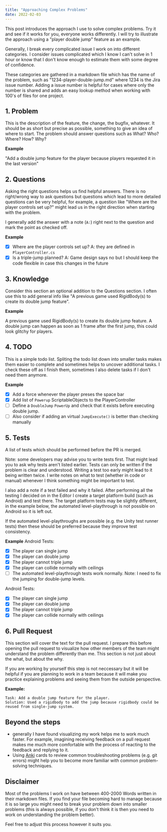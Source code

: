 ```yaml
---
title: "Approaching Complex Problems"
date: 2022-02-03
---
```


This post introduces the approach I use to solve complex problems. Try it and see if it works for you, everyone works differently. I will try to illustrate the approach using a "player double jump" feature as an example.

Generally, I break every complicated issue I work on into different categories. I consider issues complicated which I know I can't solve in 1 hour or know that I don't know enough to estimate them with some degree of confidence.

These categories are gathered in a markdown file which has the name of the problem, such as "1234-player-double-jump.md" where 1234 is the Jira issue number. Adding a issue number is helpful for cases where only the number is shared and adds an easy lookup method when working with 100's of files for one project.

## 1. Problem
This is the description of the feature, the change, the bugfix, whatever. It should be as short but precise as possible, something to give an idea of where to start. The problem should answer questions such as What? Who? Where? How? Why?

**Example**

"Add a double jump feature for the player because players requested it in the last version"

## 2. Questions
Asking the right questions helps us find helpful answers. There is no right/wrong way to ask questions but questions which lead to more detailed questions can be very helpful, for example, a question like "Where are the player controls set up?" might lead us in the right direction when starting with the problem.

I generally add the answer with a note (`A:`) right next to the question and mark the point as checked off.

**Example**
- [x] Where are the player controls set up? A: they are defined in `PlayerController.cs`
- [x] Is a triple-jump planned? A: Game design says no but I should keep the code flexible in case this changes in the future

## 3. Knowledge
Consider this section an optional addition to the Questions section. I often use this to add general info like "A previous game used RigidBody(s) to create its double jump feature".

**Example**

A previous game used RigidBody(s) to create its double jump feature.
A double jump can happen as soon as 1 frame after the first jump, this could look glitchy for players.


## 4. TODO
This is a simple todo list. Spliting the todo list down into smaller tasks makes them easier to complete and sometimes helps to uncover additional tasks. I check these off as I finish them, sometimes I also delete tasks if I don't need them anymore.

**Example**
- [x] Add a force whenever the player preses the space bar
- [x] Add list of `Powerup` ScriptableObjects to the PlayerController
- [ ] Define a `DoubleJump` `PowerUp` and check that it exists before executing double jump.
- [ ] Also consider if adding an virtual `JumpExecute()` is better than checking manually

## 5. Tests
A list of tests which should be performed before the PR is merged.

Note: some developers may advise you to write tests first. That might lead you to ask why tests aren't listed earlier. Tests can only be written if the problem is clear and understood. Writing a test too early might lead to it being written twice. I write notes on what to test (whether in code or manual) whenever I think something might be important to test.

I also add a note if a test failed and why it failed. After performing all the testing I decided on in the Editor I create a target platform build (such as Android) and test there. The target platform tests may be slightly different, in the example below, the automated level-playthrough is not possible on Android so it is left out.

If the automated level-playthroughs are possible (e.g. the Unity test runner tests) then these should be preferred because they improve test consistency.

**Example**
Android Tests:
- [x] The player can single jump
- [x] The player can double jump
- [x] The player cannot triple jump
- [x] The player can collide normally with ceilings
- [ ] The automated level-playthrough tests work normally. Note: I need to fix the jumping for double-jump levels.

Android Tests:
- [x] The player can single jump
- [x] The player can double jump
- [x] The player cannot triple jump
- [x] The player can collide normally with ceilings

## 6. Pull Request
This section will cover the text for the pull request. I prepare this before opening the pull request to visualize how other members of the team might understand the problem differently than me. This section is not just about the what, but about the why.

If you are working by yourself this step is not neccessary but it will be helpful if you are planning to work in a team because it will make you practice explaining problems and seeing them from the outside perspective.

**Example:**
```
Task: Add a double jump feature for the player.
Solution: Used a rigidbody to add the jump because rigidbody could be reused from single-jump system.
```

## Beyond the steps
- generally I have found visualizing my work helps me to work much faster. For example, imagining receiving feedback on a pull request makes me much more comfortable with the process of reacting to the feedback and replying to it.
- Using [Anki](https://apps.ankiweb.net/) cards to review common troubleshooting problems (e.g. git errors) might help you to become more familiar with common problem-solving techniques.

## Disclaimer
Most of the problems I work on have between 400-2000 Words written in their markdown files. If you find your file becoming hard to manage because it is so large you might need to break your problem down into smaller problems (this is always possible, if you don't think it is then you need to work on understanding the problem better).

Feel free to adjust this process however it suits you.